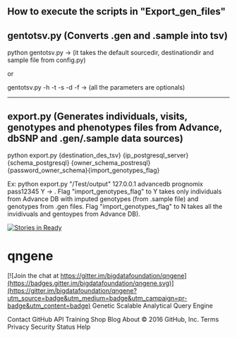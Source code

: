 How to execute the scripts in "Export_gen_files"
-----------------------
gentotsv.py (Converts .gen and .sample into tsv) 
-----------------------
python gentotsv.py -> (it takes the default sourcedir, destinationdir and sample file from config.py)

or

gentotsv.py  -h<help> -t<threads> -s<sourcedir> -d<destinationdir> -f<samplefile> -> (all the parameters are optionals)

------------------------
export.py (Generates individuals, visits, genotypes and phenotypes files from Advance, dbSNP and .gen/.sample data sources)
------------------------
python export.py {destination_des_tsv} {ip_postgresql_server} {schema_postgresql} {owner_schema_postresql} {password_owner_schema}{import_genotypes_flag}

Ex:
python export.py "/Test/output" 127.0.0.1 advancedb prognomix pass12345 Y -> . Flag "import_genotypes_flag" to Y takes only individuals from Advance DB with imputed genotypes (from .sample file) and genotypes from .gen files. Flag "import_genotypes_flag" to N takes all the invidivuals and gentoypes from Advance DB). 


[![Stories in Ready](https://badge.waffle.io/bigdatafoundation/qngene.png?label=ready&title=Ready)](https://waffle.io/bigdatafoundation/qngene)
# qngene

[![Join the chat at https://gitter.im/bigdatafoundation/qngene](https://badges.gitter.im/bigdatafoundation/qngene.svg)](https://gitter.im/bigdatafoundation/qngene?utm_source=badge&utm_medium=badge&utm_campaign=pr-badge&utm_content=badge)
Genetic Scalable Analytical Query Engine

Contact GitHub API Training Shop Blog About
© 2016 GitHub, Inc. Terms Privacy Security Status Help

